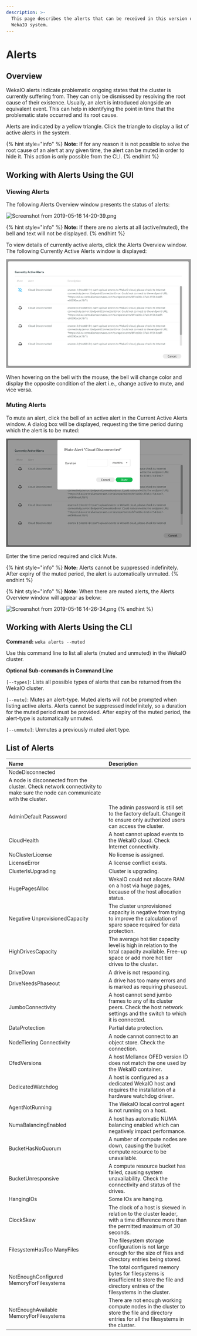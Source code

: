 ```yaml
---
description: >-
  This page describes the alerts that can be received in this version of the
  WekaIO system.
---
```


# Alerts

## Overview

WekaIO alerts indicate problematic ongoing states that the cluster is currently suffering from. They can only be dismissed by resolving the root cause of their existence. Usually, an alert is introduced alongside an equivalent event. This can help in identifying the point in time that the problematic state occurred and its root cause.

Alerts are indicated by a yellow triangle. Click the triangle to display a list of active alerts in the system.

{% hint style="info" %}
**Note:** If for any reason it is not possible to solve the root cause of an alert at any given time, the alert can be muted in order to hide it. This action is only possible from the CLI.
{% endhint %}

## Working with Alerts Using the GUI

### Viewing Alerts

The following Alerts Overview window presents the status of alerts:

![Screenshot from 2019-05-16 14-20-39.png](https://mail.google.com/mail/u/0?ui=2&ik=eef4f3248e&attid=0.1&permmsgid=msg-f:1633690648021994243&th=16ac08fd1c3a8b03&view=fimg&sz=s0-l75-ft&attbid=ANGjdJ_bWDKMXYXZUioh-J6TmBvwdD8ICZdGjINJpNbgPqXxTZ4BzE3PXH_4Ov_m9AXRTiB3n_rsFGDlptVW3x8psEUQCi8M91oqtudI5wnR52Sfuv-W1lDDR18HNy8&disp=emb&realattid=ii_jvqlu8si0)

{% hint style="info" %}
**Note:** If there are no alerts at all \(active/muted\), the bell and text will not be displayed.
{% endhint %}

To view details of currently active alerts, click the Alerts Overview window. The following Currently Active Alerts window is displayed:

![](../.gitbook/assets/currently-active-alerts-1.png)

When hovering on the bell with the mouse, the bell will change color and display the opposite condition of the alert i.e., change active to mute, and vice versa. 

### Muting Alerts

To mute an alert, click the bell of an active alert in the Current Active Alerts window. A dialog box will be displayed, requesting the time period during which the alert is to be muted:

![](../.gitbook/assets/currently-active-alerts-3.png)

Enter the time period required and click Mute.

{% hint style="info" %}
**Note:** Alerts cannot be suppressed indefinitely. After expiry of the muted period, the alert is automatically unmuted.
{% endhint %}

{% hint style="info" %}
**Note:** When there are muted alerts, the Alerts Overview window will appear as below:

![Screenshot from 2019-05-16 14-26-34.png](https://mail.google.com/mail/u/0?ui=2&ik=eef4f3248e&attid=0.2&permmsgid=msg-f:1633690648021994243&th=16ac08fd1c3a8b03&view=fimg&sz=s0-l75-ft&attbid=ANGjdJ-MiIRbZeYMh_gx8rIs_UDpMAq1euCFeG2TQvrlJIX7C2vRqYgzo3ofO3lDUbVzAe14KaDQEGxpZqx9nnKotM4d34mSfO1a-imjEVD6igsY7E0MJZ514JVgLuE&disp=emb&realattid=ii_jvqlve1b1)
{% endhint %}

## Working with Alerts Using the CLI

**Command:** `weka alerts --muted`

Use this command line to list all alerts \(muted and unmuted\) in the WekaIO cluster.

**Optional Sub-commands in Command Line**

`[--types]`: Lists all possible types of alerts that can be returned from the WekaIO cluster.

`[--mute]`: Mutes an alert-type. Muted alerts will not be prompted when listing active alerts. Alerts cannot be suppressed indefinitely, so a duration for the muted period must be provided. After expiry of the muted period, the alert-type is automatically unmuted.

`[--unmute]`: Unmutes a previously muted alert type.

## List of Alerts

| Name | Description |
| :--- | :--- |
| NodeDisconnected | 
 A node is disconnected from the cluster. Check network connectivity to make sure the node can communicate with the cluster. |
| AdminDefault Password | The admin password is still set to the factory default. Change it to ensure only authorized users can access the cluster. |
| CloudHealth | A host cannot upload events to the WekaIO cloud. Check Internet connectivity. |
| NoClusterLicense | No license is assigned. |
| LicenseError | A license conflict exists. |
| ClusterIsUpgrading | Cluster is upgrading. |
| HugePagesAlloc | WekaIO could not allocate RAM on a host via huge pages, because of the host allocation status. |
| Negative UnprovisionedCapacity | The cluster unprovisioned capacity is negative from trying to improve the calculation of spare space required for data protection. |
| HighDrivesCapacity | The average hot tier capacity level is high in relation to the total capacity available. Free-up space or add more hot tier drives to the cluster. |
| DriveDown | A drive is not responding. |
| DriveNeedsPhaseout | A drive has too many errors and is marked as requiring phaseout. |
| JumboConnectivity | A host cannot send jumbo frames to any of its cluster peers. Check the host network settings and the switch to which it is connected. |
| DataProtection | Partial data protection. |
| NodeTiering Connectivity | A node cannot connect to an object store. Check the connection. |
| OfedVersions | A host Mellanox OFED version ID does not match the one used by the WekaIO container. |
| DedicatedWatchdog | A host is configured as a dedicated WekaIO host and requires the installation of a hardware watchdog driver. |
| AgentNotRunning | The WekaIO local control agent is not running on a host. |
| NumaBalancingEnabled | A host has automatic NUMA balancing enabled which can negatively impact performance.  |
| BucketHasNoQuorum | A number of compute nodes are down, causing the bucket compute resource to be unavailable. |
| BucketUnresponsive | A compute resource bucket has failed, causing system unavailability. Check the connectivity and status of the drives. |
| HangingIOs | Some IOs are hanging. |
| ClockSkew | The clock of a host is skewed in relation to the cluster leader, with a time difference more than the permitted maximum of 30 seconds. |
| FilesystemHasToo ManyFiles | The filesystem storage configuration is not large enough for the size of files and directory entries being stored.  |
| NotEnoughConfigured MemoryForFilesystems | The total configured memory bytes for filesystems is insufficient to store the file and directory entries of the filesystems in the cluster.  |
| NotEnoughAvailable MemoryForFilesystems | There are not enough working compute nodes in the cluster to store the file and directory entries for all the filesystems in the cluster.  |


